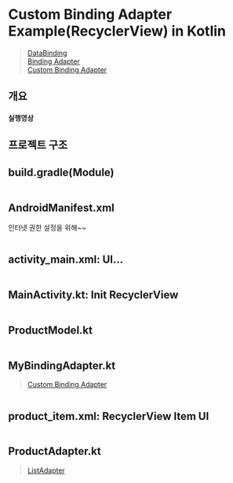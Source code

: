 # Custom Binding Adapter Example(RecyclerView) in Kotlin

> [DataBinding]()</br>
> [Binding Adapter]()</br>
> [Custom Binding Adapter]()</br>

## 개요

<p>


</p>

#### 실행영상

## 프로젝트 구조

## build.gradle(Module)

<p>

</p>

``` kotlin

```

## AndroidManifest.xml

<p>
인터넷 권한 설정을 위해~~
</p>

``` xml

```

## activity_main.xml: UI...
```xml

```

## MainActivity.kt: Init RecyclerView

``` kotlin

```

## ProductModel.kt

``` kotlin

```

## MyBindingAdapter.kt
> [Custom Binding Adapter]()
``` kotlin

```

## product_item.xml: RecyclerView Item UI
``` xml

```

## ProductAdapter.kt
>[ListAdapter]()
``` kotlin

```
